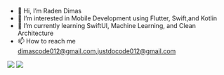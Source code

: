 - 👋 Hi, I’m Raden Dimas 
- 👀 I’m interested in Mobile Development using Flutter, Swift,and Kotlin
- 🌱 I’m currently learning SwiftUI, Machine Learning, and Clean Architecture
- 📫 How to reach me dimascode012@gmail.com,justdocode012@gmail.com



<!---
raden-dimas012/raden-dimas012 is a ✨ special ✨ repository because its `README.md` (this file) appears on your GitHub profile.
You can click the Preview link to take a look at your changes.
--->
<img src="https://github-readme-stats.vercel.app/api/?username=raden-dimas012&count_private=true&theme=tokyonight&showicons=true">
<img src="https://github-readme-stats.vercel.app/api/top-langs/?username=raden-dimas012&langs_count=5&theme=tokyonight">




